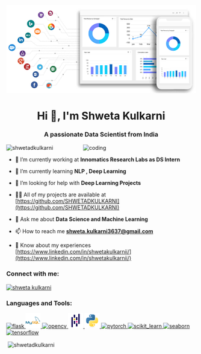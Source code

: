 ![logo](https://github.com/SHWETADKULKARNI/SHWETADKULKARNI/blob/main/Github%20Banner.gif)
<h1 align="center">Hi 👋, I'm Shweta Kulkarni</h1>
<h3 align="center">A passionate Data Scientist from India</h3>

<img align="right" alt="coding" width="300" src="https://cdn.rentechdigital.com/common_files/blogs/what-is-data-science-and-how-can-it-influence-decision-making-swipecart-blog-img-02-01-07-2022.gif">
<p align="left"> <img src="https://komarev.com/ghpvc/?username=shwetadkulkarni&label=Profile%20views&color=0e75b6&style=flat" alt="shwetadkulkarni" /> </p>

- 🔭 I’m currently working at **Innomatics Research Labs as DS Intern**

- 🌱 I’m currently learning **NLP , Deep Learning**

- 🤝 I’m looking for help with **Deep Learning Projects**

- 👨‍💻 All of my projects are available at [https://github.com/SHWETADKULKARNI](https://github.com/SHWETADKULKARNI)

- 💬 Ask me about **Data Science and Machine Learning**

- 📫 How to reach me **shweta.kulkarni3637@gmail.com**

- 📄 Know about my experiences [https://www.linkedin.com/in/shwetakulkarnii/](https://www.linkedin.com/in/shwetakulkarnii/)

<h3 align="left">Connect with me:</h3>
<p align="left">
<a href="https://linkedin.com/in/shweta kulkarni" target="blank"><img align="center" src="https://raw.githubusercontent.com/rahuldkjain/github-profile-readme-generator/master/src/images/icons/Social/linked-in-alt.svg" alt="shweta kulkarni" height="30" width="40" /></a>
</p>

<h3 align="left">Languages and Tools:</h3>
<p align="left"> <a href="https://flask.palletsprojects.com/" target="_blank" rel="noreferrer"> <img src="https://www.vectorlogo.zone/logos/pocoo_flask/pocoo_flask-icon.svg" alt="flask" width="40" height="40"/> </a> <a href="https://www.mysql.com/" target="_blank" rel="noreferrer"> <img src="https://raw.githubusercontent.com/devicons/devicon/master/icons/mysql/mysql-original-wordmark.svg" alt="mysql" width="40" height="40"/> </a> <a href="https://opencv.org/" target="_blank" rel="noreferrer"> <img src="https://www.vectorlogo.zone/logos/opencv/opencv-icon.svg" alt="opencv" width="40" height="40"/> </a> <a href="https://pandas.pydata.org/" target="_blank" rel="noreferrer"> <img src="https://raw.githubusercontent.com/devicons/devicon/2ae2a900d2f041da66e950e4d48052658d850630/icons/pandas/pandas-original.svg" alt="pandas" width="40" height="40"/> </a> <a href="https://www.python.org" target="_blank" rel="noreferrer"> <img src="https://raw.githubusercontent.com/devicons/devicon/master/icons/python/python-original.svg" alt="python" width="40" height="40"/> </a> <a href="https://pytorch.org/" target="_blank" rel="noreferrer"> <img src="https://www.vectorlogo.zone/logos/pytorch/pytorch-icon.svg" alt="pytorch" width="40" height="40"/> </a> <a href="https://scikit-learn.org/" target="_blank" rel="noreferrer"> <img src="https://upload.wikimedia.org/wikipedia/commons/0/05/Scikit_learn_logo_small.svg" alt="scikit_learn" width="40" height="40"/> </a> <a href="https://seaborn.pydata.org/" target="_blank" rel="noreferrer"> <img src="https://seaborn.pydata.org/_images/logo-mark-lightbg.svg" alt="seaborn" width="40" height="40"/> </a> <a href="https://www.tensorflow.org" target="_blank" rel="noreferrer"> <img src="https://www.vectorlogo.zone/logos/tensorflow/tensorflow-icon.svg" alt="tensorflow" width="40" height="40"/> </a> </p>

<p>&nbsp;<img align="center" src="https://github-readme-stats.vercel.app/api?username=shwetadkulkarni&show_icons=true&locale=en" alt="shwetadkulkarni" /></p>
